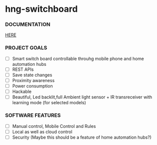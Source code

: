 # hng-switchboard

### DOCUMENTATION

[HERE](http://kteza1.github.io/switch-case/)

### PROJECT GOALS

- [ ] Smart switch board controllable throuhg mobile phone and home automation hubs
- [ ] REST APIs
- [ ] Save state changes
- [ ] Proximity awareness
- [ ] Power consumption
- [ ] Hackable
- [ ] Beautiful, Led backlit,full Ambient light sensor + IR transreceiver with learning mode (for selected models)

### SOFTWARE FEATURES

- [ ] Manual control, Mobile Control and Rules 
- [ ] Local as well as cloud control
- [ ] Security (Maybe this should be a feature of home automation hubs?)
